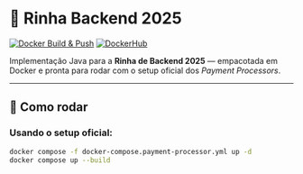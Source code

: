 # 🐳 Rinha Backend 2025

[![Docker Build & Push](https://github.com/scaputo88/rinha-2025/actions/workflows/docker-publish.yml/badge.svg)](https://github.com/scaputo88/rinha-2025/actions)
[![DockerHub](https://img.shields.io/badge/DockerHub-scaputo88%2Frinha--2025-blue)](https://hub.docker.com/r/scaputo88/rinha-2025)

Implementação Java para a **Rinha de Backend 2025** — empacotada em Docker e pronta para rodar com o setup oficial dos *Payment Processors*.

---

## 🚀 Como rodar

### Usando o setup oficial:
```bash
docker compose -f docker-compose.payment-processor.yml up -d
docker compose up --build